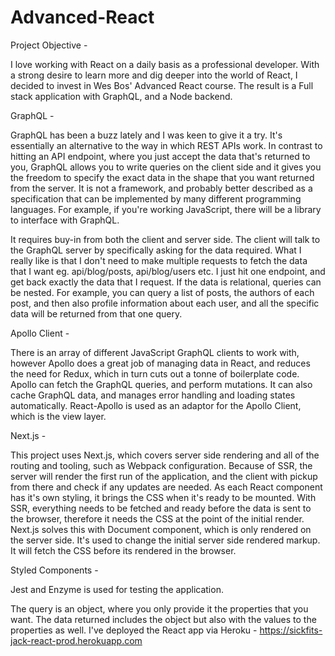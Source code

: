 # Advanced-React

Project Objective - 

I love working with React on a daily basis as a professional developer. With a strong desire to learn more and dig deeper into the world of React, I decided to invest in Wes Bos' Advanced React course. The result is a Full stack application with GraphQL, and a Node backend.

GraphQL - 

GraphQL has been a buzz lately and I was keen to give it a try. It's essentially an alternative to the way in which REST APIs work. In contrast to hitting an API endpoint, where you just accept the data that's returned to you, GraphQL allows you to write queries on the client side and it gives you the freedom to specify the exact data in the shape that you want returned from the server. It is not a framework, and probably better described as a specification that can be implemented by many different programming languages. For example, if you're working JavaScript, there will be a library to interface with GraphQL.

It requires buy-in from both the client and server side. The client will talk to the GraphQL server by specifically asking for the data required. What I really like is that I don't need to make multiple requests to fetch the data that I want eg. api/blog/posts, api/blog/users etc. I just hit one endpoint, and get back exactly the data that I request. If the data is relational, queries can be nested. For example, you can query a list of posts, the authors of each post, and then also profile information about each user, and all the specific data will be returned from that one query.

Apollo Client - 

There is an array of different JavaScript GraphQL clients to work with, however Apollo does a great job of managing data in React, and reduces the need for Redux, which in turn cuts out a tonne of boilerplate code. Apollo can fetch the GraphQL queries, and perform mutations. It can also cache GraphQL data, and manages error handling and loading states automatically. React-Apollo is used as an adaptor for the Apollo Client, which is the view layer.

Next.js - 

This project uses Next.js, which covers server side rendering and all of the routing and tooling, such as Webpack configuration. Because of SSR, the server will render the first run of the application, and the client with pickup from there and check if any updates are needed. As each React component has it's own styling, it brings the CSS when it's ready to be mounted. With SSR, everything needs to be fetched and ready before the data is sent to the browser, therefore it needs the CSS at the point of the initial render. Next.js solves this with Document component, which is only rendered on the server side. It's used to change the initial server side rendered markup. It will fetch the CSS before its rendered in the browser.

Styled Components - 




Jest and Enzyme is used for testing the application.




The query is an object, where you only provide it the properties that you want. The data returned includes the object but also with the values to the properties as well.
I've deployed the React app via Heroku - https://sickfits-jack-react-prod.herokuapp.com
